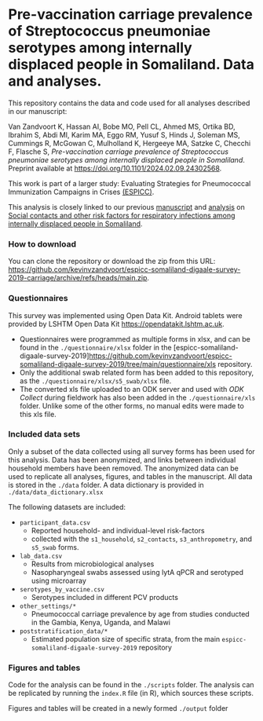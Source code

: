 # Pre-vaccination carriage prevalence of Streptococcus pneumoniae serotypes among internally displaced people in Somaliland. Data and analyses.

This repository contains the data and code used for all analyses described in our manuscript:

Van Zandvoort K, Hassan AI, Bobe MO, Pell CL, Ahmed MS, Ortika BD, Ibrahim S, Abdi MI, Karim MA, Eggo RM, Yusuf S, Hinds J, Soleman MS, Cummings R, McGowan C, Mulholland K, Hergeeye MA, Satzke C, Checchi F, Flasche S, *Pre-vaccination carriage prevalence of Streptococcus pneumoniae serotypes among internally displaced people in Somaliland*. Preprint available at <https://doi.org/10.1101/2024.02.09.24302568>.

This work is part of a larger study: Evaluating Strategies for Pneumococcal Immunization Campaigns in Crises [(ESPICC)](https://www.elrha.org/project/pneumococcal-vaccination-strategies-for-crisis-affected-populations/).

This analysis is closely linked to our previous [manuscript](https://doi.org/10.1016/j.epidem.2022.100625) and [analysis](https://github.com/kevinvzandvoort/espicc-somaliland-digaale-survey-2019) on [Social contacts and other risk factors for respiratory infections among internally displaced people in Somaliland](https://doi.org/10.1016/j.epidem.2022.100625).

### How to download

You can clone the repository or download the zip from this URL: <https://github.com/kevinvzandvoort/espicc-somaliland-digaale-survey-2019-carriage/archive/refs/heads/main.zip>.

### Questionnaires

This survey was implemented using Open Data Kit. Android tablets were provided by LSHTM Open Data Kit <https://opendatakit.lshtm.ac.uk>.

- Questionnaires were programmed as multiple forms in xlsx, and can be found in the `./questionnaire/xlsx` folder in the [espicc-somaliland-digaale-survey-2019]<https://github.com/kevinvzandvoort/espicc-somaliland-digaale-survey-2019/tree/main/questionnaire/xls> repository.
- Only the additional swab related form has been added to this repository, as the `./questionnaire/xlsx/s5_swab/xlsx` file.
- The converted xls file uploaded to an ODK server and used with *ODK Collect* during fieldwork has also been added in the `./questionnaire/xls` folder. Unlike some of the other forms, no manual edits were made to this xls file.

### Included data sets

Only a subset of the data collected using all survey forms has been used for this analysis.
Data has been anonymized, and links between individual household members have been removed.
The anonymized data can be used to replicate all analyses, figures, and tables in the manuscript.
All data is stored in the `./data` folder. A data dictionary is provided in `./data/data_dictionary.xlsx`

The following datasets are included:

- `participant_data.csv`
  - Reported household- and individual-level risk-factors
  - collected with the `s1_household`, `s2_contacts`, `s3_anthropometry`, and `s5_swab` forms.
- `lab_data.csv`
  - Results from microbiological analyses
  - Nasopharyngeal swabs assessed using lytA qPCR and serotyped using microarray
- `serotypes_by_vaccine.csv`
  - Serotypes included in different PCV products
- `other_settings/*`
  - Pneumococcal carriage prevalence by age from studies conducted in the Gambia, Kenya, Uganda, and Malawi
- `poststratification_data/*`
  - Estimated population size of specific strata, from the main `espicc-somaliland-digaale-survey-2019` repository

### Figures and tables

Code for the analysis can be found in the `./scripts` folder.
The analysis can be replicated by running the `index.R` file (in R), which sources these scripts.

Figures and tables will be created in a newly formed `./output` folder
